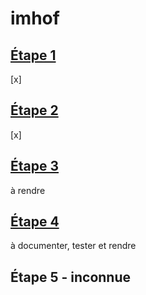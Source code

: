 # imhof
## [Étape 1](http://cs108.epfl.ch/p01_points.html)
[x]
## [Étape 2](http://cs108.epfl.ch/p02_geometry.html)
[x]
## [Étape 3](http://cs108.epfl.ch/p03_attributes.html)
à rendre
## [Étape 4](http://cs108.epfl.ch/p04_osm-entities.html)
à documenter, tester et rendre
## Étape 5 - inconnue

